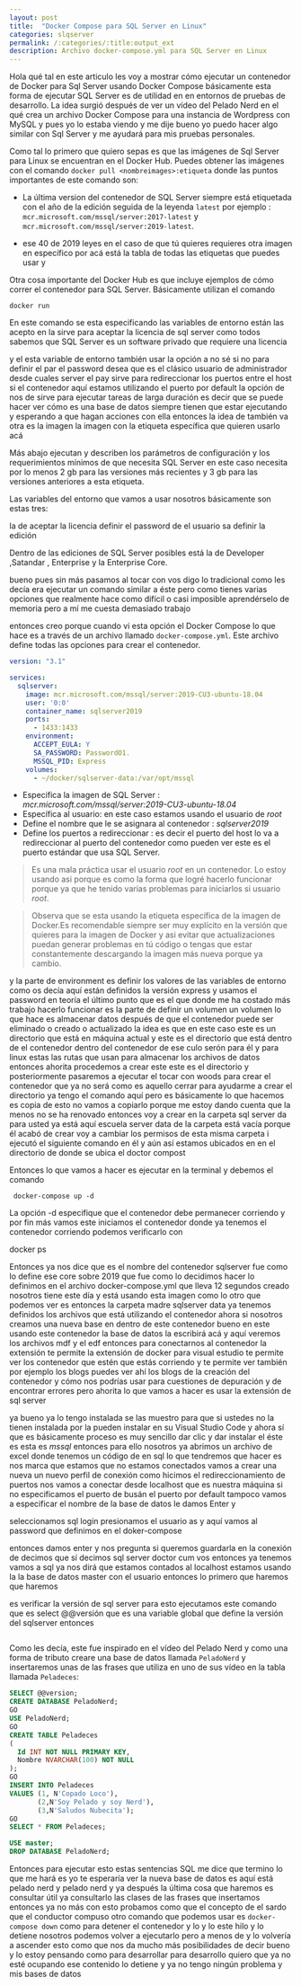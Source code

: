 ```yaml
---
layout: post
title:  "Docker Compose para SQL Server en Linux"
categories: slqserver
permalink: /:categories/:title:output_ext
description: Archivo docker-compose.yml para SQL Server en Linux 
---
```


Hola qué tal en este articulo les voy a mostrar cómo ejecutar un contenedor de Docker para Sql Server usando Docker Compose básicamente esta forma de ejecutar SQL Server es de utilidad en en entornos de pruebas de desarrollo. La idea surgió después de ver un vídeo del Pelado Nerd en el qué crea un archivo Docker Compose para una instancia de Wordpress con MySQL y pues yo lo estaba viendo y me dije bueno yo puedo hacer algo similar con Sql Server y  me ayudará para mis pruebas personales.

Como tal lo primero que quiero sepas es que las imágenes de Sql Server para Linux se encuentran en el Docker Hub. Puedes obtener las imágenes con el comando  `docker pull <nombreimages>:etiqueta` donde las puntos importantes de este comando son:

* La última version del contenedor de SQL Server siempre está etiquetada con el año de la edición seguida de la leyenda `latest` por ejemplo : `mcr.microsoft.com/mssql/server:2017-latest` y `mcr.microsoft.com/mssql/server:2019-latest`.

* ese 40 de 2019 leyes en el caso de que tú quieres requieres otra imagen en específico por acá está la tabla de todas las etiquetas que puedes usar y 


Otra cosa importante del Docker Hub es que incluye ejemplos de cómo correr el contenedor para SQL Server. Básicamente  utilizan el comando 

```docker
docker run
```
En este comando se esta especificando las variables de entorno están las acepto en la sirve para aceptar la licencia de sql server como todos sabemos que SQL Server es un software privado que requiere una licencia 

y el esta variable de entorno también usar la opción a no sé si no para definir el par el password desea que es el clásico usuario de administrador desde cuales server el pay sirve para redireccionar los puertos entre el host si el contenedor aquí estamos utilizando el puerto por default la opción de nos de sirve para ejecutar tareas de larga duración es decir que se puede hacer ver cómo es una base de datos siempre tienen que estar ejecutando y esperando a que hagan acciones con ella entonces la idea de también va otra es la imagen la imagen con la etiqueta específica que quieren usarlo acá 

Más abajo ejecutan y describen los parámetros de configuración y los requerimientos mínimos de que necesita SQL Server en este caso necesita por lo menos 2 gb para las versiones más recientes y 3 gb para las versiones anteriores a esta etiqueta. 

Las variables del entorno que vamos a usar nosotros básicamente son estas tres:

 la de aceptar la licencia 
 definir el password de el usuario sa 
 definir la edición 
 
 Dentro de las ediciones de SQL Server posibles está la de Developer ,Satandar , Enterprise y la Enterprise Core.
 
bueno pues sin más pasamos al tocar con vos digo lo tradicional como les decía era ejecutar un comando similar a éste pero como tienes varias opciones que realmente hace como difícil o casi imposible aprendérselo de memoria pero a mí me cuesta demasiado trabajo 


entonces creo porque cuando vi esta opción el Docker Compose lo que hace es a través de un archivo llamado `docker-compose.yml`. Este archivo define todas las opciones para crear el contenedor.

```yml
version: "3.1"

services:
  sqlserver:
    image: mcr.microsoft.com/mssql/server:2019-CU3-ubuntu-18.04
    user: '0:0'
    container_name: sqlserver2019
    ports:
      - 1433:1433
    environment:
      ACCEPT_EULA: Y
      SA_PASSWORD: PasswordO1.
      MSSQL_PID: Express
    volumes:
      - ~/docker/sqlserver-data:/var/opt/mssql
```

* Especifica la imagen de SQL Server : _mcr.microsoft.com/mssql/server:2019-CU3-ubuntu-18.04_ 
* Específica al usuario:  en este caso estamos usando el usuario de _root_ 
* Define el nombre que le se asignara al contenedor : _sqlserver2019_
* Define los puertos a redireccionar :  es decir el puerto del host lo va a redireccionar al puerto del contenedor como pueden ver este es el puerto estándar que usa SQL Server.
  
> Es una mala práctica usar el usuario _root_ en un contenedor. Lo estoy usando asi porque es como la forma que logré  hacerlo funcionar porque  ya que he tenido varias problemas para iniciarlos si usuario _root_. 

> Observa que se esta usando la etiqueta específica de la imagen de Docker.Es recomendable siempre ser muy explícito en la versión que quieres para la imagen de Docker y asi evitar que actualizaciones puedan generar problemas en tú código o tengas que estar constantemente descargando la imagen más nueva porque ya cambio.


y la parte de environment es definir los valores de las variables de entorno como os decía aquí están definidos la versión express y usamos el password en teoría el último punto que es el que donde me ha costado más trabajo hacerlo funcionar es la parte de definir un volumen un volumen lo que hace es almacenar datos después de que el contenedor puede ser eliminado o creado o actualizado la idea es que en este caso este es un directorio que está en máquina actual y este es el directorio que está dentro de el contenedor dentro del contenedor de ese culo serón para él y para linux estas las rutas que usan para almacenar los archivos de datos entonces ahorita procedemos a crear este este es el directorio y posteriormente pasaremos a ejecutar el tocar con woods para crear el contenedor que ya no será como es aquello cerrar para ayudarme a crear el directorio ya tengo el comando aquí pero es básicamente lo que hacemos es  copia de esto no vamos a copiarlo porque me estoy dando cuenta que la menos no se ha renovado entonces voy a crear en la carpeta sql server da para usted ya está aquí escuela server data de la carpeta está vacía porque él acabó de crear voy a cambiar los permisos de esta misma carpeta i ejecutó el siguiente comando en él y aún así estamos ubicados en en el directorio de donde se ubica el doctor compost 

Entonces lo que vamos a hacer es ejecutar en la terminal y debemos el comando

```docker
 docker-compose up -d 
```

La opción -d especifique que el contenedor debe permanecer corriendo y por fin más vamos este iniciamos el contenedor donde ya tenemos el contenedor corriendo podemos verificarlo con 

docker ps 

Entonces ya nos dice que es el nombre del contenedor sqlserver fue como lo define ese core sobre 2019 que fue como lo decidimos hacer lo definimos en el archivo docker-compose.yml que lleva 12 segundos creado nosotros tiene este día y está usando esta imagen como lo otro que podemos ver es entonces la carpeta madre sqlserver data ya tenemos definidos los archivos que está utilizando el contenedor ahora si nosotros creamos una nueva base en dentro de este contenedor bueno en este usando este contenedor la base de datos la escribirá acá y aquí veremos los archivos mdf y el edf entonces para conectarnos al contenedor la extensión te permite la extensión de docker para visual estudio te permite ver los contenedor que estén que estás corriendo y te permite ver también por ejemplo los blogs puedes ver ahí los blogs de la creación del contenedor y cómo nos podrías usar para cuestiones de depuración y de encontrar errores pero ahorita lo que vamos a hacer es usar la extensión de sql server 

ya bueno ya lo tengo instalada se las muestro para que si ustedes no la tienen instalada por la pueden instalar en su Visual Studio Code y ahora sí que es básicamente proceso es muy sencillo dar clic y dar instalar el éste es esta es _mssql_ entonces para ello nosotros ya abrimos un archivo de excel donde tenemos un código de en sql lo que tendremos que hacer es nos marca que estamos que no estamos conectados vamos a crear una nueva un nuevo perfil de conexión como hicimos el redireccionamiento de puertos nos vamos a conectar desde localhost que es nuestra máquina si no especificamos el puerto de busán el puerto por default tampoco vamos a especificar el nombre de la base de datos le damos Enter y 

seleccionamos sql login presionamos el usuario as y aquí vamos al password que definimos en el doker-compose 

entonces damos enter y nos pregunta si queremos guardarla en la conexión de decimos que sí decimos sql server doctor cum vos entonces ya tenemos vamos a sql ya nos dirá que estamos contados al localhost estamos usando la la base de datos master con el usuario entonces lo primero que haremos que haremos 

es verificar la versión de sql server para esto ejecutamos este comando que es select @@versión que es una variable global que define la versión del sqlserver entonces

```

```

Como les decía, este fue inspirado en el vídeo del Pelado Nerd y como una forma de tributo creare una base de datos llamada `PeladoNerd` y insertaremos unas de las frases que utiliza en uno de sus vídeo en la tabla llamada `Peladeces`:

```sql
SELECT @@version;
CREATE DATABASE PeladoNerd;
GO
USE PeladoNerd;
GO
CREATE TABLE Peladeces
(
  Id INT NOT NULL PRIMARY KEY,
  Nombre NVARCHAR(100) NOT NULL
);
GO
INSERT INTO Peladeces 
VALUES (1, N'Copado Loco'),
       (2,N'Soy Pelado y soy Nerd'),
       (3,N'Saludos Nubecita');
GO
SELECT * FROM Peladeces;

USE master;
DROP DATABASE PeladoNerd;
```

Entonces para ejecutar esto estas sentencias SQL me dice que termino lo que me hará es yo te esperaría ver la nueva base de datos es aquí está pelado nerd y pelado nerd y ya después la última cosa que haremos es consultar útil ya consultarlo las clases de las frases 
que insertamos entonces ya no más con esto probamos como que el concepto de el sardo que el conductor compuso otro comando que podemos usar es `docker-compose down` como para detener el contenedor y lo y lo este hilo y lo detiene nosotros podemos volver a ejecutarlo pero a menos de y lo volvería a ascender esto como que nos da mucho más posibilidades de decir bueno y lo estoy pensando como para desarrollar para desarrollo quiero que ya no esté ocupando ese contenido lo detiene y ya no tengo ningún problema y mis bases de datos 